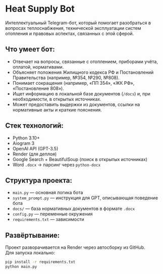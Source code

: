 # Heat Supply Bot

Интеллектуальный Telegram-бот, который помогает разобраться в вопросах теплоснабжения, технической эксплуатации систем отопления и правовых аспектах, связанных с этой сферой.

## Что умеет бот:

- Отвечает на вопросы, связанные с отоплением, приборами учёта, оплатой, нормативами.
- Объясняет положения Жилищного кодекса РФ и Постановлений Правительства (например, №354, №290, №808).
- Понимает сокращения (например, «ПП 354», «ЖК РФ», «Постановление 808»).
- Ищет информацию в локальной базе документов (`/docs`) и, при необходимости, в открытых источниках.
- Может предоставить выдержки из документов, ссылки на нормативные акты и краткие пояснения.

## Стек технологий:

- Python 3.10+
- Aiogram 3
- OpenAI API (GPT-3.5)
- Render (для деплоя)
- Google Search + BeautifulSoup (поиск в открытых источниках)
- Word `.docx` → парсинг через `python-docx`

## Структура проекта:

- `main.py` — основная логика бота
- `system_prompt.py` — инструкция для GPT, описывающая поведение бота
- `docs/` — база нормативных документов в формате `.docx`
- `config.py` — переменные окружения
- `requirements.txt` — зависимости

## Развёртывание:

Проект разворачивается на Render через автосборку из GitHub.  
Для запуска локально:  
```bash
pip install -r requirements.txt
python main.py
